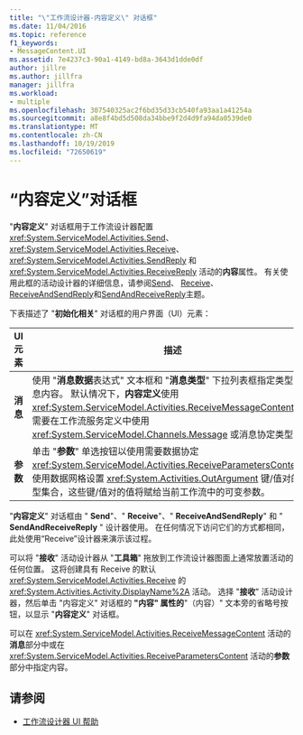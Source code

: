 ```yaml
---
title: "\"工作流设计器-内容定义\" 对话框"
ms.date: 11/04/2016
ms.topic: reference
f1_keywords:
- MessageContent.UI
ms.assetid: 7e4237c3-90a1-4149-bd8a-3643d1dde0df
author: jillre
ms.author: jillfra
manager: jillfra
ms.workload:
- multiple
ms.openlocfilehash: 307540325ac2f6bd35d33cb540fa93aa1a41254a
ms.sourcegitcommit: a8e8f4bd5d508da34bbe9f2d4d9fa94da0539de0
ms.translationtype: MT
ms.contentlocale: zh-CN
ms.lasthandoff: 10/19/2019
ms.locfileid: "72650619"
---
```

# <a name="content-definition-dialog-box"></a>“内容定义”对话框

"**内容定义**" 对话框用于工作流设计器配置 <xref:System.ServiceModel.Activities.Send>、<xref:System.ServiceModel.Activities.Receive>、<xref:System.ServiceModel.Activities.SendReply> 和 <xref:System.ServiceModel.Activities.ReceiveReply> 活动的**内容**属性。 有关使用此框的活动设计器的详细信息，请参阅[Send](../workflow-designer/send-activity-designer.md)、 [Receive](../workflow-designer/receive-activity-designer.md)、 [ReceiveAndSendReply](../workflow-designer/receiveandsendreply-template-designer.md)和[SendAndReceiveReply](../workflow-designer/sendandreceivereply-template-designer.md)主题。

下表描述了 "**初始化相关**" 对话框的用户界面（UI）元素：

|UI 元素|描述|
|-|-----------------|
|**消息**|使用 "**消息数据**表达式" 文本框和 "**消息类型**" 下拉列表框指定类型的消息内容。 默认情况下，**内容定义**使用 <xref:System.ServiceModel.Activities.ReceiveMessageContent>，这需要在工作流服务定义中使用 <xref:System.ServiceModel.Channels.Message> 或消息协定类型。|
|**参数**|单击 "**参数**" 单选按钮以使用需要数据协定 <xref:System.ServiceModel.Activities.ReceiveParametersContent>。 使用数据网格设置 <xref:System.Activities.OutArgument> 键/值对的泛型集合，这些键/值对的值将赋给当前工作流中的可变参数。|

"**内容定义**" 对话框由 " **Send**"、" **Receive**"、" **ReceiveAndSendReply**" 和 " **SendAndReceiveReply** " 设计器使用。 在任何情况下访问它们的方式都相同，此处使用“Receive”设计器来演示该过程。

可以将 "**接收**" 活动设计器从 "**工具箱**" 拖放到工作流设计器图面上通常放置活动的任何位置。 这将创建具有 Receive 的默认 <xref:System.ServiceModel.Activities.Receive> 的 <xref:System.Activities.Activity.DisplayName%2A> 活动。 选择 "**接收**" 活动设计器，然后单击 "内容定义" 对话框的 **"内容" 属性的**"（内容）" 文本旁的省略号按钮，以显示 "**内容定义**" 对话框。

可以在 <xref:System.ServiceModel.Activities.ReceiveMessageContent> 活动的**消息**部分中或在 <xref:System.ServiceModel.Activities.ReceiveParametersContent> 活动的**参数**部分中指定内容。

## <a name="see-also"></a>请参阅

- [工作流设计器 UI 帮助](../workflow-designer/workflow-designer-ui-help.md)